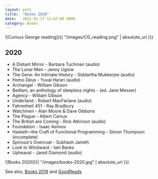 ```yaml
---
layout: post
title:  "Books 2020"
date:   2021-01-17 11:47:00 0000
category: Books
---
```


![Curious George reading]({{ "/images/CG_reading.png" | absolute_url }})

## 2020

- A Distant Mirror - Barbara Tuchman (audio)
- The Lunar Men - Jenny Uglow
- The Gene: An Intimate History - Siddartha Mukkerjee (audio)
- Homo Deus - Yuval Harari (audio)
- Archangel - William Gibson
- Bedlam, an anthology of sleepless nights - (ed. Jane Messer)
- Agency - William Gibson
- Underland - Robert MacFarlane (audio)
- Fahrenheit 451 - Ray Bradbury
- Watchmen - Alan Moore & Dave Gibbons
- The Plague - Albert Camus
- The British are Coming - Rick Atkinson (audio)
- Foundation - Isaac Asimov
- Haskell—the Craft of Functional Programming - Simon Thompson (incomplete)
- Spinoza's Overcoat - Subhash Jaireth
- Look to Windward - Iain Banks
- Upheaval - Jared Diamond (audio)

![Books 2020]({{ "/images/books-2020.jpg" | absolute_url }})


See also, [Books 2019](/2020-01-05/books-2019.html) and [GoodReads](https://www.goodreads.com/user/show/22238686-christopher-bare)

